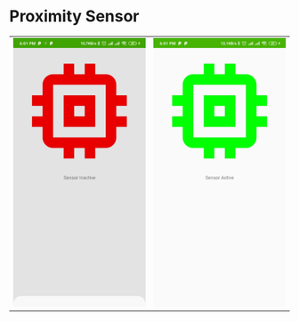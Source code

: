 # Proximity Sensor
<table>
  <tr>
    <td>
      <img src="/Screenshot/Screenshot_off.jpg" width="350">
    </td>
    <td>
      <img src="/Screenshot/Screenshot_on.jpg" width="350">
    </td>
  </tr>
</table>
